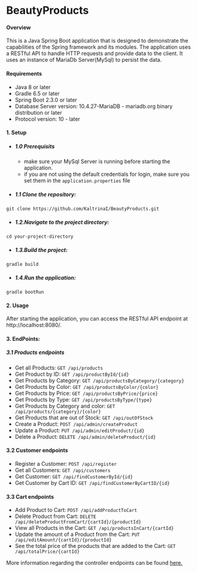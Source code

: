 # BeautyProducts

#### Overview

This is a Java Spring Boot application that is designed to demonstrate the capabilities of the Spring framework and its modules. The application uses a RESTful API to handle HTTP requests and provide data to the client. It uses an instance of MariaDb Server(MySql) to persist the data.

#### Requirements
- Java 8 or later
- Gradle 6.5 or later
- Spring Boot 2.3.0 or later
- Database Server version: 10.4.27-MariaDB - mariadb.org binary distribution or later
- Protocol version: 10 - later

#### 1. Setup
- ##### 1.0 Prerequisits
    - make sure your MySql Server is running before starting the application.
    - if you are not using the default credentials for login, make sure you set them in the `application.properties` file

- ##### 1.1 Clone the repository:
```
git clone https://github.com/KaltrinaI/BeautyProducts.git
```
- ##### 1.2.Navigate to the project directory:
```
cd your-project-directory
```
- ##### 1.3.Build the project:
```
gradle build
```
- ##### 1.4.Run the application:
```
gradle bootRun
```

#### 2. Usage
After starting the application, you can access the RESTful API endpoint at http://localhost:8080/.

#### **3. EndPoints:**

##### 3.1 Products endpoints
- Get all Products: `GET /api/products`
- Get Product by ID: `GET /api/productById/{id}`
- Get Products by Category: `GET /api/productsByCategory/{category}`
- Get Products by Color: `GET /api/productsByColor/{color}`
- Get Products by Price: `GET /api/productsByPrice/{price}`
- Get Products by Type: `GET /api/productsByType/{type}`
- Get Products by Category and color: `GET /api/products/{category}/{color}`
- Get Products that are out of Stock: `GET /api/outOfStock`
- Create a Product: `POST /api/admin/createProduct`
- Update a Product: `PUT /api/admin/editProduct/{id}`
- Delete a Product: `DELETE /api/admin/deleteProduct/{id}`

#### 3.2 Customer endpoints
- Register a Customer: `POST /api/register`
- Get all Customers: `GET /api/customers`
- Get Customer: `GET /api/findCustomerById/{id}`
- Get Customer by Cart ID: `GET /api/findCustomerByCartID/{id}`

#### 3.3 Cart endpoints
- Add Product to Cart: `POST /api/addProductToCart`
- Delete Product from Cart: `DELETE /api/deleteProductFromCart/{cartId}/{productId}`
- View all Products in the Cart: `GET /api/productsInCart/{cartId}`
- Update the amount of a Product from the Cart: `PUT /api/editAmount/{cartId}/{productId}`
- See the total price of the products that are added to the Cart: `GET /api/totalPrice/{cartId}`

More information regarding the controller endpoints can be found [here.](https://github.com/KaltrinaI/BeautyProducts/tree/master/src/documentation)







